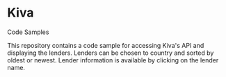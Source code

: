 # Kiva
Code Samples

This repository contains a code sample for accessing Kiva's  API and displaying the lenders.
Lenders can be chosen to country and sorted by oldest or newest. Lender information is available by clicking on the lender name.
